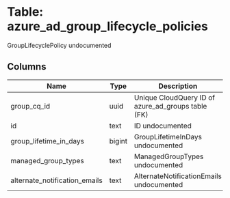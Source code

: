
# Table: azure_ad_group_lifecycle_policies
GroupLifecyclePolicy undocumented
## Columns
| Name        | Type           | Description  |
| ------------- | ------------- | -----  |
|group_cq_id|uuid|Unique CloudQuery ID of azure_ad_groups table (FK)|
|id|text|ID undocumented|
|group_lifetime_in_days|bigint|GroupLifetimeInDays undocumented|
|managed_group_types|text|ManagedGroupTypes undocumented|
|alternate_notification_emails|text|AlternateNotificationEmails undocumented|
